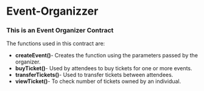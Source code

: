 # Event-Organizzer
### This is an Event Organizer Contract <br>
The functions used in this contract are:<br>
 * **createEvent()**- Creates the function using the parameters passed by the organizer. <br>
 * **buyTicket()**- Used by attendees to buy tickets for one or more events. <br>
 * **transferTickets()**- Used to transfer tickets between attendees.<br>
 * **viewTicket()**-  To check number of tickets owned by an individual.
